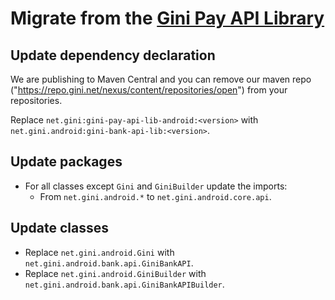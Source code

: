 # Migrate from the [Gini Pay API Library](https://github.com/gini/gini-pay-api-lib-android)

## Update dependency declaration

We are publishing to Maven Central and you can remove our maven repo 
("https://repo.gini.net/nexus/content/repositories/open") from your repositories.

Replace `net.gini:gini-pay-api-lib-android:<version>` with `net.gini.android:gini-bank-api-lib:<version>`.

## Update packages

* For all classes except `Gini` and `GiniBuilder` update the imports:
  * From `net.gini.android.*` to `net.gini.android.core.api`.

## Update classes

* Replace `net.gini.android.Gini` with `net.gini.android.bank.api.GiniBankAPI`.
* Replace `net.gini.android.GiniBuilder` with `net.gini.android.bank.api.GiniBankAPIBuilder`.

